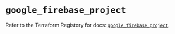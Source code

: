 # `google_firebase_project`

Refer to the Terraform Registory for docs: [`google_firebase_project`](https://registry.terraform.io/providers/hashicorp/google-beta/4.69.1/docs/resources/google_firebase_project).
